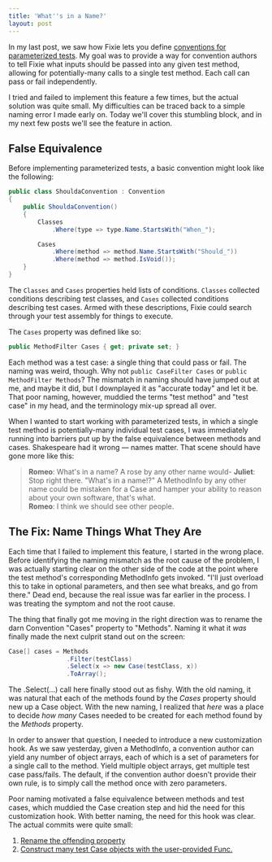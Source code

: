 ```yaml
---
title: 'What''s in a Name?'
layout: post
---
```

In my last post, we saw how Fixie lets you define [conventions for parameterized tests](https://patrick.lioi.net/2013/09/27/a-swiss-army-katana/). My goal was to provide a way for convention authors to tell Fixie what inputs should be passed into any given test method, allowing for potentially-many calls to a single test method. Each call can pass or fail independently.

I tried and failed to implement this feature a few times, but the actual solution was quite small. My difficulties can be traced back to a simple naming error I made early on. Today we'll cover this stumbling block, and in my next few posts we'll see the feature in action.

## False Equivalence

Before implementing parameterized tests, a basic convention might look like the following:

```cs
public class ShouldaConvention : Convention
{
    public ShouldaConvention()
    {
        Classes
            .Where(type => type.Name.StartsWith("When_");

        Cases
            .Where(method => method.Name.StartsWith("Should_"))
            .Where(method => method.IsVoid());
    }
}
```

The `Classes` and `Cases` properties held lists of conditions. `Classes` collected conditions describing test classes, and `Cases` collected conditions describing test cases. Armed with these descriptions, Fixie could search through your test assembly for things to execute.

The `Cases` property was defined like so:

```cs
public MethodFilter Cases { get; private set; }
```

Each method was a test case: a single thing that could pass or fail. The naming was weird, though. Why not `public CaseFilter Cases` or `public MethodFilter Methods`? The mismatch in naming should have jumped out at me, and maybe it did, but I downplayed it as "accurate today" and let it be. That poor naming, however, muddied the terms "test method" and "test case" in my head, and the terminology mix-up spread all over.

When I wanted to start working with parameterized tests, in which a single test method is potentially-many individual test cases, I was immediately running into barriers put up by the false equivalence between methods and cases. Shakespeare had it wrong &#8212; names matter. That scene should have gone more like this:

> **Romeo**: What's in a name? A rose by any other name would-
> **Juliet**: Stop right there. "What's in a name!?" A MethodInfo by any other name could be mistaken for a Case and hamper your ability to reason about your own software, that's what.  
> **Romeo**: I think we should see other people.

## The Fix: Name Things What They Are

Each time that I failed to implement this feature, I started in the wrong place. Before identifying the naming mismatch as the root cause of the problem, I was actually starting clear on the other side of the code at the point where the test method's corresponding MethodInfo gets invoked. "I'll just overload this to take in optional parameters, and then see what breaks, and go from there." Dead end, because the real issue was far earlier in the process. I was treating the symptom and not the root cause.

The thing that finally got me moving in the right direction was to rename the darn Convention "Cases" property to "Methods". Naming it what it _was_ finally made the next culprit stand out on the screen:

```cs
Case[] cases = Methods
                .Filter(testClass)
                .Select(x => new Case(testClass, x))
                .ToArray();
```

The .Select(...) call here finally stood out as fishy. With the old naming, it was natural that each of the methods found by the _Cases_ property should new up a Case object. With the new naming, I realized that _here_ was a place to decide _how many_ Cases needed to be created for each method found by the _Methods_ property.

In order to answer that question, I needed to introduce a new customization hook. As we saw yesterday, given a MethodInfo, a convention author can yield any number of object arrays, each of which is a set of parameters for a single call to the method. Yield multiple object arrays, get multiple test case pass/fails. The default, if the convention author doesn't provide their own rule, is to simply call the method once with zero parameters.

Poor naming motivated a false equivalence between methods and test cases, which muddied the Case creation step and hid the need for this customization hook. With better naming, the need for this hook was clear. The actual commits were quite small:

  1. [Rename the offending property](https://github.com/fixie/fixie/commit/a2260e27efd6471d9fb1214721a12ced2ad2187a)
  2. [Construct many test Case objects with the user-provided Func.](https://github.com/fixie/fixie/commit/70691f241a48aafacdba48b705b72bea7a6e4269#diff-2)